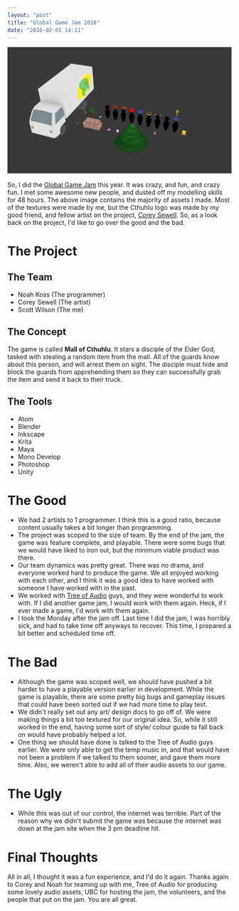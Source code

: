 ```yaml
---
layout: "post"
title: "Global Game Jam 2016"
date: "2016-02-01 14:11"
---
```


[![GGJ 2016 Asset Linupe](/assets/images/ggj2016_asset_lineupjpg.jpg)](/assets/images/ggj2016_asset_lineupjpg.jpg)

So, I did the [Global Game Jam](http://globalgamejam.org/) this year. It was crazy, and fun, and crazy fun. I met some awesome new people, and dusted off my modelling skills for 48 hours. The above image contains the majority of assets I made. Most of the textures were made by me, but the Cthuhlu logo was made by my good friend, and fellow artist on the project, [Corey Sewell](http://coreysewell.daportfolio.com/). So, as a look back on the project, I'd like to go over the good and the bad.

The Project
===========

The Team
--------

- Noah Koss (The programmer)
- Corey Sewell (The artist)
- Scott Wilson (The me)

The Concept
-----------

The game is called **Mall of Cthuhlu**. It stars a disciple of the Elder God, tasked with stealing a random item from the mall. All of the guards know about this person, and will arrest them on sight. The disciple must hide and block the guards from apprehending them so they can successfully grab the item and send it back to their truck.

The Tools
---------

- Atom
- Blender
- Inkscape
- Krita
- Maya
- Mono Develop
- Photoshop
- Unity

The Good
========

- We had 2 artists to 1 programmer. I think this is a good ratio, because content usually takes a bit longer than programming.
- The project was scoped to the size of team. By the end of the jam, the game was feature complete, and playable. There were some bugs that we would have liked to iron out, but the minimum viable product was there.
- Our team dynamics was pretty great. There was no drama, and everyone worked hard to produce the game. We all enjoyed working with each other, and I think it was a good idea to have worked with someone I have worked with in the past.
- We worked with [Tree of Audio](https://www.facebook.com/Tree.Of.Audio/) guys, and they were wonderful to work with. If I did another game jam, I would work with them again. Heck, if I ever made a game, I'd work with them again.
- I took the Monday after the jam off. Last time I did the jam, I was horribly sick, and had to take time off anyways to recover. This time, I prepared a bit better and scheduled time off.

The Bad
=======

- Although the game was scoped well, we should have pushed a bit harder to have a playable version earlier in development. While the game is playable, there are some pretty big bugs and gameplay issues that could have been sorted out if we had more time to play test.
- We didn't really set out any art/ design docs to go off of. We were making things a bit too textured for our original idea. So, while it still worked in the end, having some sort of style/ colour guide to fall back on would have probably helped a lot.
- One thing we should have done is talked to the Tree of Audio guys earlier. We were only able to get the temp music in, and that would have not been a problem if we talked to them sooner, and gave them more time. Also, we weren't able to add all of their audio assets to our game.

The Ugly
========

- While this was out of our control, the internet was terrible. Part of the reason why we didn't submit the game was because the internet was down at the jam site when the 3 pm deadline hit.

Final Thoughts
==============

All in all, I thought it was a fun experience, and I'd do it again. Thanks again to Corey and Noah for teaming up with me, Tree of Audio for producing some lovely audio assets, UBC for hosting the jam, the volunteers, and the people that put on the jam. You are all great.
